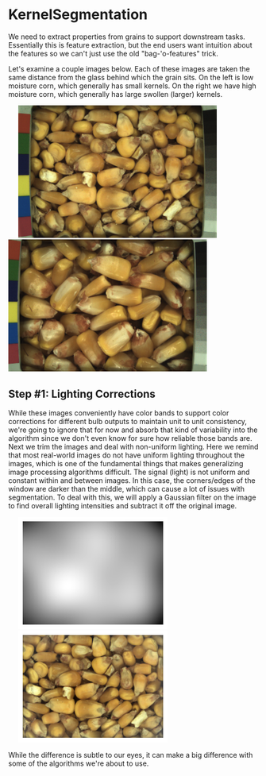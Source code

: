 # KernelSegmentation

We need to extract properties from grains to support downstream tasks.  Essentially this is feature extraction, but the end users want intuition about the features so we can't just use the old "bag-'o-features" trick.

Let's examine a couple images below.  Each of these images are taken the same distance from the glass behind which the grain sits.  On the left is low moisture corn, which generally has small kernels.  On the right we have high moisture corn, which generally has large swollen (larger) kernels.


<img src="Data/NG3_GQ_Corn_11MC_59lbs_50F_2017-11-16_11-0-33_Sensor-1_Frame-36_Ts-1510851850.1548.png" width="400" hspace="20">  <img src="Data/NG3_GQ_Corn_32MC_53lbs_99F_2017-7-18_10-31-45_Sensor-1_Frame-32_Ts-1500374550.1573.png" width="400">

## Step #1:  Lighting Corrections
While these images conveniently have color bands to support color corrections for different bulb outputs to maintain unit to unit consistency, we're going to ignore that for now and absorb that kind of variability into the algorithm since we don't even know for sure how reliable those bands are.  Next we trim the images and deal with non-uniform lighting.  Here we remind that most real-world images do not have uniform lighting throughout the images, which is one of the fundamental things that makes generalizing image processing algorithms difficult.  The signal (light) is not uniform and constant within and between images.  In this case, the corners/edges of the window are darker than the middle, which can cause a lot of issues with segmentation.  To deal with this, we will apply a Gaussian filter on the image to find overall lighting intensities and subtract it off the original image.

<img src="Data/VignettingLowMois.png" width="300" hspace="20"> <img src="Data/low_mois_vig_corrected.png" width="300" hspace="20">


While the difference is subtle to our eyes, it can make a big difference with some of the algorithms we're about to use.
